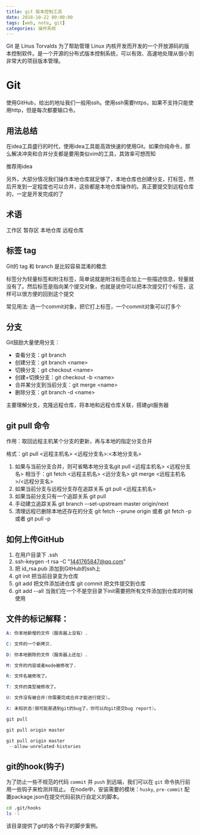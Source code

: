 ```yaml
---
title: git 版本控制工具
date: 2018-10-22 00:00:00
tags: [web, note, git]
categories: 操作系统
---
```


Git 是 Linus Torvalds 为了帮助管理 Linux 内核开发而开发的一个开放源码的版本控制软件。是一个开源的分布式版本控制系统，可以有效、高速地处理从很小到非常大的项目版本管理。

<!-- more -->

# Git

使用GitHub，给出的地址我们一般用ssh。使用ssh需要https，如果不支持只能使用http，但是每次都要输口令。

## 用法总结

在idea工具盛行的时代，使用idea工具能高效快速的使用Git。如果你纯命令，那么解决冲突和合并分支都是要用类似vim的工具，其效率可想而知

推荐用idea

另外，大部分情况我们操作本地仓库就足够了，本地仓库也创建分支，打标签，然后开发到一定程度也可以合并，这些都是本地仓库操作的。真正要提交到远程仓库的，一定是开发完成的了

## 术语

工作区
暂存区
本地仓库
远程仓库

## 标签 tag

Git的 tag 和 branch 是比较容易混淆的概念

标签分为轻量标签和附注标签，简单说就是附注标签会加上一些描述信息，轻量就没有了。然后标签是指向某个提交对象，也就是说你可以把本次提交打个标签，这样可以很方便的回到这个提交

常见用法: 选一个commit对象，把它打上标签，一个commit对象可以打多个

## 分支

Git鼓励大量使用分支：

- 查看分支：git branch
- 创建分支：git branch \<name>
- 切换分支：git checkout \<name>
- 创建+切换分支：git checkout -b \<name>
- 合并某分支到当前分支：git merge \<name>
- 删除分支：git branch -d \<name>

主要理解分支，克隆远程仓库，将本地和远程仓库关联，搭建git服务器

## git pull 命令

作用：取回远程主机某个分支的更新，再与本地的指定分支合并

格式：git pull  <远程主机名> <远程分支名>:<本地分支名>

1. 如果与当前分支合并，则可省略本地分支名git pull <远程主机名> <远程分支名> 相当于：git fetch <远程主机名> <远分支名> git merge <远程主机名>/<远程分支名>
2. 如果当前分支与远程分支存在追踪关系 git pull <远程主机名>
3. 如果当前分支只有一个追踪关系 git pull
4. 手动建立追踪关系 git branch --set-upstream master origin/next
5. 清理远程已删除本地还存在的分支 git fetch --prune origin 或者 git fetch -p 或者 git pull -p


## 如何上传GitHub

1. 在用户目录下 .ssh
2. ssh-keygen -t rsa -C "1441765847@qq.com" 
3. 把 id_rsa.pub  添加到GitHub的ssh上
4. git init  把当前目录变为仓库
5. git add  把文件添加进仓库  git commit 把文件提交到仓库  
6. git add --all 当我们在一个不是空目录下init需要把所有文件添加到仓库的时候使用

## 文件的标记解释：

```s
A: 你本地新增的文件（服务器上没有）.

C: 文件的一个新拷贝.

D: 你本地删除的文件（服务器上还在）.

M: 文件的内容或者mode被修改了.

R: 文件名被修改了。

T: 文件的类型被修改了。

U: 文件没有被合并(你需要完成合并才能进行提交)。

X: 未知状态(很可能是遇到git的bug了，你可以向git提交bug report)。
```

```s
git pull

git pull origin master

git pull origin master
 --allow-unrelated-histories
```

## git的hook(钩子)

为了防止一些不规范的代码 `commit` 并 `push` 到远端，我们可以在  `git` 命令执行前用一些钩子来检测并阻止。
在node中，安装需要的模块：`husky`, `pre-commit` 配置package.json在提交代码前执行自定义的脚本。

```sh
cd .git/hooks
ls -l
```

该目录提供了git的各个钩子的脚步案例。

